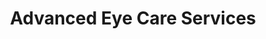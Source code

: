 ---
title: "Advanced Eye Care Services"
url: /state-college/advanced-eye-care-services/
shop: optician
---